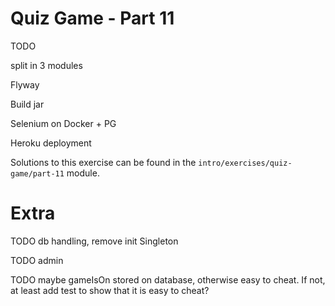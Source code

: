 # Quiz Game - Part 11

TODO

split in 3 modules

Flyway

Build jar 

Selenium on Docker + PG


Heroku deployment


 
Solutions to this exercise can be found in the 
`intro/exercises/quiz-game/part-11` module.


# Extra

TODO db handling, remove init Singleton

TODO admin


TODO maybe gameIsOn stored on database, otherwise easy to cheat.
     If not, at least add test to show that it is easy to cheat?
